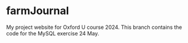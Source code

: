 # farmJournal
My project website for Oxford U course 2024.
This branch contains the code for the MySQL exercise 24 May. 

